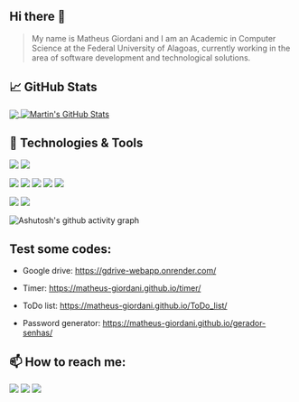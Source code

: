 ## Hi there 👋
>My name is Matheus Giordani and I am an Academic in Computer Science at the Federal University of Alagoas, currently working in the area of software development and technological solutions.

## &#x1f4c8; GitHub Stats

<a href="https://github.com/matheus-giordani/matheus-giordani">
  <img align="center" src="https://github-readme-stats.vercel.app/api/top-langs/?username=matheus-giordani&hide=tex,roff&title_color=ffffff&text_color=c9cacc&icon_color=2bbc8a&bg_color=1d1f21&langs_count=4" />
</a>
<a href="https://github.com/matheus-giordani/matheus-giordani">
  <img align="center" src="https://github-readme-stats.vercel.app/api?username=matheus-giordani&show_icons=true&line_height=27&count_private=true&title_color=ffffff&text_color=c9cacc&icon_color=2bbc8a&bg_color=1d1f21" alt="Martin's GitHub Stats" />
</a>

## 🔧 Technologies & Tools
![](	https://img.shields.io/badge/Windows-0078D6?style=for-the-badge&logo=windows&logoColor=white)
![](https://img.shields.io/badge/Linux-FCC624?style=for-the-badge&logo=linux&logoColor=black)

![](https://img.shields.io/badge/Python-3776AB?style=for-the-badge&logo=python&logoColor=white)
![](https://img.shields.io/badge/HTML5-E34F26?style=for-the-badge&logo=html5&logoColor=white)
![](https://img.shields.io/badge/CSS3-1572B6?style=for-the-badge&logo=css3&logoColor=white)
![](https://img.shields.io/badge/JavaScript-F7DF1E?style=for-the-badge&logo=javascript&logoColor=black)
![](https://img.shields.io/badge/HTML5-E34F26?style=for-the-badge&logo=html5&logoColor=white)

![](https://img.shields.io/badge/Tools-PostgreSQL-informational?style=for-the-badge&logo=postgresql&logoColor=white&color=2bbc8a)
![](https://img.shields.io/badge/Tools-Docker-informational?style=for-the-badge&logo=docker&logoColor=white&color=2bbc8a)

<!-- ![](https://img.shields.io/badge/Cloud-Digital_Ocean-informational?style=for-the-badge&logo=digitalocean&logoColor=white&color=2bbc8a) -->

![Ashutosh's github activity graph](https://activity-graph.herokuapp.com/graph?username=matheus-giordani&theme=react-dark)

## Test some codes:
* Google drive: https://gdrive-webapp.onrender.com/

* Timer: https://matheus-giordani.github.io/timer/

* ToDo list: https://matheus-giordani.github.io/ToDo_list/

* Password generator: https://matheus-giordani.github.io/gerador-senhas/

## 📫 How to reach me:

[![](https://img.shields.io/badge/LinkedIn-0077B5?style=for-the-badge&logo=linkedin&logoColor=white)](https://www.linkedin.com/in/matheus-giordani-oliveira/)
[![](https://img.shields.io/badge/Gmail-D14836?style=for-the-badge&logo=gmail&logoColor=white)](mailto:matheus.giordanioliveira@gmail.com)
[![](https://img.shields.io/badge/Instagram-E4405F?style=for-the-badge&logo=instagram&logoColor=white)](https://www.instagram.com/giordani_matheus/)




